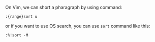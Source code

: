 On Vim, we can short a pharagraph by using command:

`:{range}sort u`

or if you want to use OS search, you can use `sort` command like this:

`:%!sort -M`
